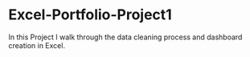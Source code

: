 # Excel-Portfolio-Project1
In this Project I walk through the data cleaning process and dashboard creation in Excel.
